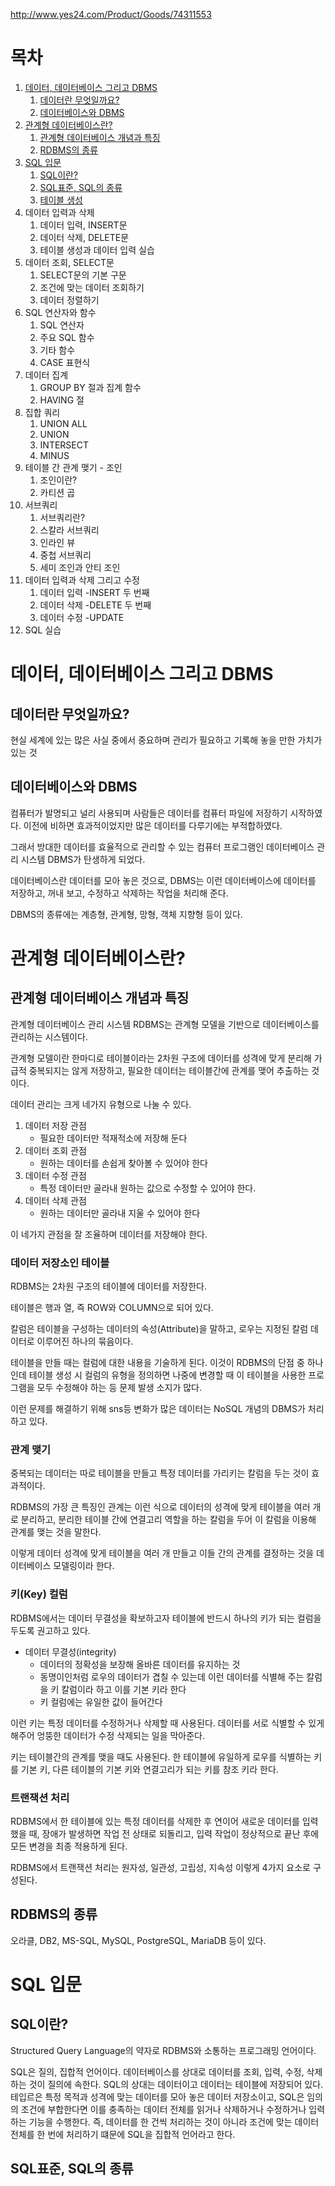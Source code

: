 http://www.yes24.com/Product/Goods/74311553

# 목차
1. [데이터, 데이터베이스 그리고 DBMS](#데이터-데이터베이스-그리고-dbms)
    1. [데이터란 무엇일까요?](#데이터란-무엇일까요)
    2. [데이터베이스와 DBMS](#데이터베이스와-dbms)
2. [관계형 데이터베이스란?](#관계형-데이터베이스란)  
    1. [관계형 데이터베이스 개념과 특징](#관계형-데이터베이스-개념과-특징)
    2. [RDBMS의 종류](#rdbms의-종류)
3. [SQL 입문](#sql-입문)
    1. [SQL이란?](#sql이란)
    2. [SQL표준, SQL의 종류](#sql표준-sql의-종류)
    3. [테이블 생성](#테이블-생성)
4. 데이터 입력과 삭제
    1. 데이터 입력, INSERT문
    2. 데이터 삭제, DELETE문
    3. 테이블 생성과 데이터 입력 실습
5. 데이터 조회, SELECT문
    1. SELECT문의 기본 구문
    2. 조건에 맞는 데이터 조회하기
    3. 데이터 정렬하기
6. SQL 연산자와 함수
    1. SQL 연산자
    2. 주요 SQL 함수
    3. 기타 함수
    4. CASE 표현식
7. 데이터 집계
    1. GROUP BY 절과 집계 함수
    2. HAVING 절
8. 집합 쿼리
    1. UNION ALL
    2. UNION
    3. INTERSECT
    4. MINUS
9. 테이블 간 관계 맺기 - 조인
    1. 조인이란?
    2. 카티션 곱
10. 서브쿼리
    1. 서브쿼리란?
    2. 스칼라 서브쿼리
    3. 인라인 뷰
    4. 중첩 서브쿼리
    5. 세미 조인과 안티 조인
11. 데이터 입력과 삭제 그리고 수정
    1. 데이터 입력 -INSERT 두 번째
    2. 데이터 삭제 -DELETE 두 번째
    3. 데이터 수정 -UPDATE 
12. SQL 실습






# 데이터, 데이터베이스 그리고 DBMS

## 데이터란 무엇일까요?
현실 세계에 있는 많은 사실 중에서 중요하며 관리가 필요하고 기록해 놓을 만한 가치가 있는 것  
  
## 데이터베이스와 DBMS
컴퓨터가 발명되고 널리 사용되며 사람들은 데이터를 컴퓨터 파일에 저장하기 시작하였다. 이전에 비하면 효과적이었지만 많은 데이터를 다루기에는 부적합하였다. 

그래서 방대한 데이터를 효율적으로 관리할 수 있는 컴퓨터 프로그램인 데이터베이스 관리 시스템 DBMS가 탄생하게 되었다.

데이터베이스란 데이터를 모아 놓은 것으로, DBMS는 이런 데이터베이스에 데이터를 저장하고, 꺼내 보고, 수정하고 삭제하는 작업을 처리해 준다.

DBMS의 종류에는 계층형, 관계형, 망형, 객체 지향형 등이 있다.

# 관계형 데이터베이스란?

## 관계형 데이터베이스 개념과 특징
관계형 데이터베이스 관리 시스템 RDBMS는 관계형 모델을 기반으로 데이터베이스를 관리하는 시스템이다. 

관계형 모델이란 한마디로 테이블이라는 2차원 구조에 데이터를 성격에 맞게 분리해 가급적 중복되지는 않게 저장하고, 필요한 데이터는 테이블간에 관계를 맺어 추출하는 것이다.

데이터 관리는 크게 네가지 유형으로 나눌 수 있다.
1. 데이터 저장 관점
    * 필요한 데이터만 적재적소에 저장해 둔다
2. 데이터 조회 관점
    * 원하는 데이터를 손쉽게 찾아볼 수 있어야 한다 
3. 데이터 수정 관점
    * 특정 데이터만 골라내 원하는 값으로 수정할 수 있어야 한다.
4. 데이터 삭제 관점
    * 원하는 데이터만 골라내 지울 수 있어야 한다

이 네가지 관점을 잘 조율하며 데이터를 저장해야 한다.

### 데이터 저장소인 테이블
RDBMS는 2차원 구조의 테이블에 데이터를 저장한다. 

테이블은 행과 열, 즉 ROW와 COLUMN으로 되어 있다. 

칼럼은 테이블을 구성하는 데이터의 속성(Attribute)을 말하고, 로우는 지정된 칼럼 데이터로 이루어진 하나의 묶음이다. 

테이블을 만들 때는 컬럼에 대한 내용을 기술하게 된다. 이것이 RDBMS의 단점 중 하나인데 테이블 생성 시 컬럼의 유형을 정의하면 나중에 변경할 때 이 테이블을 사용한 프로그램을 모두 수정해야 하는 등 문제 발생 소지가 많다. 

이런 문제를 해결하기 위해 sns등 변화가 많은 데이터는 NoSQL 개념의 DBMS가 처리하고 있다.

### 관계 맺기 
중복되는 데이터는 따로 테이블을 만들고 특정 데이터를 가리키는 칼럼을 두는 것이 효과적이다. 

RDBMS의 가장 큰 특징인 관계는 이런 식으로 데이터의 성격에 맞게 테이블을 여러 개로 분리하고, 분리한 테이블 간에 연결고리 역할을 하는 칼럼을 두어 이 칼럼을 이용해 관계를 맺는 것을 말한다.

이렇게 데이터 성격에 맞게 테이블을 여러 개 만들고 이들 간의 관계를 결정하는 것을 데이터베이스 모델링이라 한다. 

### 키(Key) 컬럼
RDBMS에서는 데이터 무결성을 확보하고자 테이블에 반드시 하나의 키가 되는 컬럼을 두도록 권고하고 있다. 

* 데이터 무결성(integrity)
    * 데이터의 정확성을 보장해 올바른 데이터를 유지하는 것
    * 동명이인처럼 로우의 데이터가 겹칠 수 있는데 이런 데이터를 식별해 주는 칼럼을 키 칼럼이라 하고 이를 기본 키라 한다
    * 키 컬럼에는 유일한 값이 들어간다

이런 키는 특정 데이터를 수정하거나 삭제할 때 사용된다. 데이터를 서로 식별할 수 있게 해주어 엉뚱한 데이터가 수정 삭제되는 일을 막아준다.

키는 테이블간의 관계를 맺을 때도 사용된다. 한 테이블에 유일하게 로우를 식별하는 키를 기본 키, 다른 테이블의 기본 키와 연결고리가 되는 키를 참조 키라 한다. 

### 트랜잭션 처리
RDBMS에서 한 테이블에 있는 특정 데이터를 삭제한 후 연이어 새로운 데이터를 입력했을 때, 장애가 발생하면 작업 전 상태로 되돌리고, 입력 작업이 정상적으로 끝난 후에 모든 변경을 최종 적용하게 된다. 

RDBMS에서 트랜잭션 처리는 원자성, 일관성, 고립성, 지속성 이렇게 4가지 요소로 구성된다.

## RDBMS의 종류 
오라클, DB2, MS-SQL, MySQL, PostgreSQL, MariaDB 등이 있다.

# SQL 입문

## SQL이란?
Structured Query Language의 약자로 RDBMS와 소통하는 프로그래밍 언어이다. 

SQL은 질의, 집합적 언어이다. 데이터베이스를 상대로 데이터를 조회, 입력, 수정, 삭제하는 것이 질의에 속한다. SQL의 상대는 데이터이고 데이터는 테이블에 저장되어 있다. 테입르은 특정 목적과 성격에 맞는 데이터를 모아 놓은 데이터 저장소이고, SQL은 임의의 조건에 부합한다면 이를 충족하는 데이터 전체를 읽거나 삭제하거나 수정하거나 입력하는 기능을 수행한다. 즉, 데이터를 한 건씩 처리하는 것이 아니라 조건에 맞는 데이터 전체를 한 번에 처리하기 떄문에 SQL을 집합적 언어라고 한다.

## SQL표준, SQL의 종류

    
